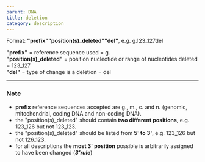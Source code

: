 ```yaml
---
parent: DNA
title: deletion
category: description
---
```


Format:  **"prefix""position(s)_deleted""del"**,  e.g. g.123\_127del

**"prefix"**  =  reference sequence used  =  g.<br>
**"position(s)\_deleted"**  =  position nucleotide or range of nucleotides deleted  =  123\_127<br>
**"del"**  =  type of change is a deletion =  del

---

### Note

*	**prefix** reference sequences accepted are g., m., c. and n. (genomic, mitochondrial, coding DNA and non-coding DNA).
*	the "position(s)\_deleted" should contain **two different positions**, e.g. 123\_126 but not 123\_123.
*	the "position(s)\_deleted" should be listed from **5' to 3'**, e.g. 123\_126 but not 126\_123.
*	for all descriptions the **most 3' position** possible is arbitrarily assigned to have been changed (_**3'rule**_)
